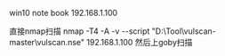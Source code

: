 win10 note book
192.168.1.100

直接nmap扫描
nmap -T4 -A -v --script "D:\\Tool\\vulscan-master\\vulscan.nse" 192.168.1.100
然后上goby扫描
